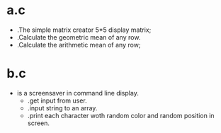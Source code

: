 # a.c
 - .The simple matrix creator 5*5 display matrix;
 - .Calculate the geometric mean of any row.
 - .Calculate the arithmetic mean of any row;
  
# b.c
 - is a screensaver in command line display.
   - .get input from user.
   - .input string to an array.
   - .print each character woth random color and random position in screen.
